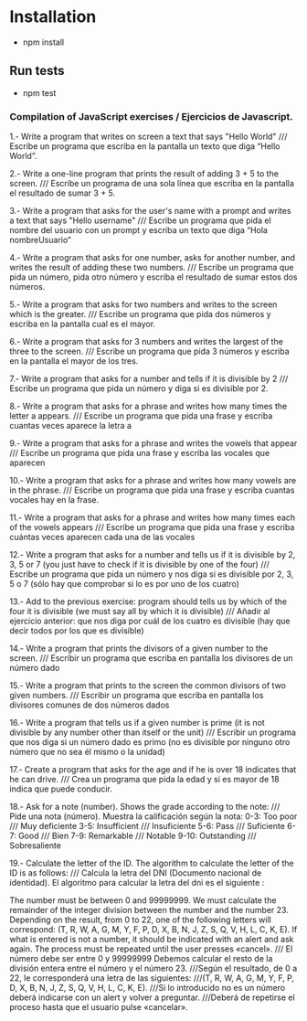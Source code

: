 # Installation

- npm install

## Run tests

- npm test

### Compilation of JavaScript exercises / Ejercicios de Javascript.

1.- Write a program that writes on screen a text that says "Hello World" /// Escribe un programa que escriba en la pantalla un texto que diga “Hello World”.

2.- Write a one-line program that prints the result of adding 3 + 5 to the screen. /// Escribe un programa de una sola línea que escriba en la pantalla el resultado de sumar 3 + 5.

3.- Write a program that asks for the user's name with a prompt and writes a text that says "Hello username" /// Escribe un programa que pida el nombre del usuario con un prompt y escriba un texto que diga “Hola nombreUsuario”

4.- Write a program that asks for one number, asks for another number, and writes the result of adding these two numbers. /// Escribe un programa que pida un número, pida otro número y escriba el resultado de sumar estos dos números.

5.- Write a program that asks for two numbers and writes to the screen which is the greater. /// Escribe un programa que pida dos números y escriba en la pantalla cual es el mayor.

6.- Write a program that asks for 3 numbers and writes the largest of the three to the screen. /// Escribe un programa que pida 3 números y escriba en la pantalla el mayor de los tres.

7.- Write a program that asks for a number and tells if it is divisible by 2 /// Escribe un programa que pida un número y diga si es divisible por 2.

8.- Write a program that asks for a phrase and writes how many times the letter a appears. /// Escribe un programa que pida una frase y escriba cuantas veces aparece la letra a

9.- Write a program that asks for a phrase and writes the vowels that appear /// Escribe un programa que pida una frase y escriba las vocales que aparecen

10.- Write a program that asks for a phrase and writes how many vowels are in the phrase. /// Escribe un programa que pida una frase y escriba cuantas vocales hay en la frase.

11.- Write a program that asks for a phrase and writes how many times each of the vowels appears /// Escribe un programa que pida una frase y escriba cuántas veces aparecen cada una de las vocales

12.- Write a program that asks for a number and tells us if it is divisible by 2, 3, 5 or 7 (you just have to check if it is divisible by one of the four) /// Escribe un programa que pida un número y nos diga si es divisible por 2, 3, 5 o 7 (sólo hay que comprobar si lo es por uno de los cuatro)

13.- Add to the previous exercise: program should tells us by which of the four it is divisible (we must say all by which it is divisible) /// Añadir al ejercicio anterior: que nos diga por cuál de los cuatro es divisible (hay que decir todos por los que es divisible)

14.- Write a program that prints the divisors of a given number to the screen. /// Escribir un programa que escriba en pantalla los divisores de un número dado

15.- Write a program that prints to the screen the common divisors of two given numbers. /// Escribir un programa que escriba en pantalla los divisores comunes de dos números dados

16.- Write a program that tells us if a given number is prime (it is not divisible by any number other than itself or the unit) /// Escribir un programa que nos diga si un número dado es primo (no es divisible por ninguno otro número que no sea él mismo o la unidad)

17.- Create a program that asks for the age and if he is over 18 indicates that he can drive. /// Crea un programa que pida la edad y si es mayor de 18 indica que puede conducir.

18.- Ask for a note (number). Shows the grade according to the note: /// Pide una nota (número). Muestra la calificación según la nota: 0-3: Too poor /// Muy deficiente 3-5: Insufficient /// Insuficiente 5-6: Pass /// Suficiente 6-7: Good /// Bien 7-9: Remarkable /// Notable 9-10: Outstanding /// Sobresaliente

19.- Calculate the letter of the ID. The algorithm to calculate the letter of the ID is as follows: /// Calcula la letra del DNI (Documento nacional de identidad). El algoritmo para calcular la letra del dni es el siguiente :

The number must be between 0 and 99999999. 
We must calculate the remainder of the integer division between the number and the number 23. 
Depending on the result, from 0 to 22, one of the following letters will correspond:
(T, R, W, A, G, M, Y, F, P, D, X, B, N, J, Z, S, Q, V, H, L, C, K, E). 
If what is entered is not a number, it should be indicated with an alert and ask again. 
The process must be repeated until the user presses «cancel».
/// El número debe ser entre 0 y 99999999 Debemos calcular el resto de la división entera entre el número y el número 23. 
///Según el resultado, de 0 a 22, le corresponderá una letra de las siguientes: 
///(T, R, W, A, G, M, Y, F, P, D, X, B, N, J, Z, S, Q, V, H, L, C, K, E).
///Si lo introducido no es un número deberá indicarse con un alert y volver a preguntar.
///Deberá de repetirse el proceso hasta que el usuario pulse «cancelar».
